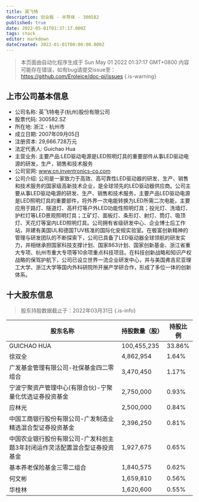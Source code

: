 ```yaml
---
title: 英飞特
description: 创业板 - 半导体 - 300582
published: true
date: 2022-05-01T01:37:17.000Z
tags: stock
editor: markdown
dateCreated: 2022-01-01T00:00:00.000Z
---
```


> 本页面由自动化程序生成于 Sun May 01 2022 01:37:17 GMT+0800
> 内容可能存在错误，如有bug请提交issue至：https://github.com/Eroleice/doc-pi/issues
{.is-warning}

## 上市公司基本信息
- 公司名称: 英飞特电子(杭州)股份有限公司
- 股票代码: 300582.SZ
- 所在地: 浙江 - 杭州市
- 成立日期: 2007年09月05日
- 注册资本: 29,666.728万元
- 法定代表人: Guichao Hua
- 主营业务: 主要产品:LED驱动电源是LED照明灯具的重要部件从事LED驱动电源的研发，生产，销售和技术服务
- 公司官网: www.cn.inventronics-co.com
- 公司介绍: 公司是一家致力于高效、高可靠性LED驱动器的研发、生产、销售和技术服务的国家级高新技术企业，是全球领先的LED驱动器供应商。公司主要从事LED驱动电源的研发、生产、销售和技术服务，主要产品LED驱动电源是LED照明灯具的重要部件，将外界一次电能转换为LED所需二次电能，主要应用于路灯、隧道灯、高杆灯等户外LED功能性照明灯具；投光灯、洗墙灯、护栏灯等LED景观照明灯具；工矿灯、面板灯、条形灯、射灯、筒灯、吸顶灯、天花灯等室内LED照明灯具。公司拥有省级研发中心、企业博士后工作站，并建有美国UL和德国TUV核准的国际化安规实验室。在极富创新精神的管理与研发团队的不断探索下，公司已具备了LED驱动器全球领航的研发实力，并相继承担国家科技支撑计划、国家863计划、国家创新基金、浙江省重大专项、杭州市重大专项等10余项重点科技项目。在科技创新战略和知识产权战略的保驾护航下，公司已设立世界一流企业研发中心，并与美国弗吉尼亚理工大学、浙江大学等国内外科研院所开展产学研合作，形成了多位一体的创新体系。


## 十大股东信息
> 股东持股数据截止于：2022年03月31日
{.is-info}

| 股东名称 | 持股数量（股） | 持股比例 |
| --- | --- | --- |
| GUICHAO HUA | 100,455,235 | 33.86% |
| 徐双全 | 4,862,954 | 1.64% |
| 广发基金管理有限公司-社保基金四二零组合 | 3,470,450 | 1.17% |
| 宁波宁聚资产管理中心(有限合伙)-宁聚量化优选证券投资基金 | 2,750,000 | 0.93% |
| 应林光 | 2,500,000 | 0.84% |
| 中国工商银行股份有限公司-广发制造业精选混合型证券投资基金 | 2,396,250 | 0.81% |
| 中国农业银行股份有限公司-广发科创主题3年封闭运作灵活配置混合型证券投资基金 | 1,927,675 | 0.65% |
| 基本养老保险基金三零二组合 | 1,840,575 | 0.62% |
| 何文彬 | 1,659,810 | 0.56% |
| 华桂林 | 1,620,600 | 0.55% |




